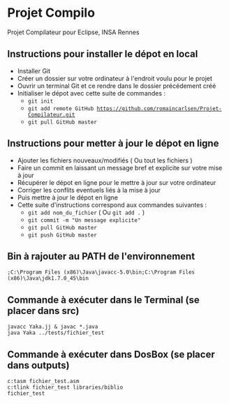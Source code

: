 ﻿Projet Compilo
=============

Projet Compilateur pour Eclipse, INSA Rennes


Instructions pour installer le dépot en local
-------------

- Installer Git
- Créer un dossier sur votre ordinateur à l'endroit voulu pour le projet
- Ouvrir un terminal Git et ce rendre dans le dossier précédement créé
- Initialiser le dépot avec cette suite de commandes :
	* <code>git init</code>
	* <code>git add remote GitHub https://github.com/romaincarlsen/Projet-Compilateur.git</code>
	* <code>git pull GitHub master</code>


Instructions pour metter à jour le dépot en ligne
-------------
- Ajouter les fichiers nouveaux/modifiés ( Ou tout les fichiers )
- Faire un commit en laissant un message bref et explicite sur votre mise à jour
- Récupérer le dépot en ligne pour le mettre à jour sur votre ordinateur
- Corriger les conflits eventuels liés à la mise à jour
- Puis mettre à jour le dépot en ligne
- Cette suite d'instructions correspond aux commandes suivantes :
	* <code>git add nom_du_fichier</code> ( Ou <code>git add .</code> )
	* <code>git commit -m "Un message explicite"</code>
	* <code>git pull GitHub master</code>
	* <code>git push GitHub master</code>


Bin à rajouter au PATH de l'environnement
-------------
<code>;C:\Program Files (x86)\Java\javacc-5.0\bin;C:\Program Files (x86)\Java\jdk1.7.0_45\bin</code>


Commande à exécuter dans le Terminal (se placer dans src)
-------------
<code>javacc Yaka.jj & javac *.java</code>  
<code>java Yaka ../tests/fichier_test</code>


Commande à exécuter dans DosBox (se placer dans outputs)
-------------
<code>c:tasm fichier_test.asm</code>  
<code>c:tlink fichier_test libraries/biblio</code>  
<code>fichier_test</code>
